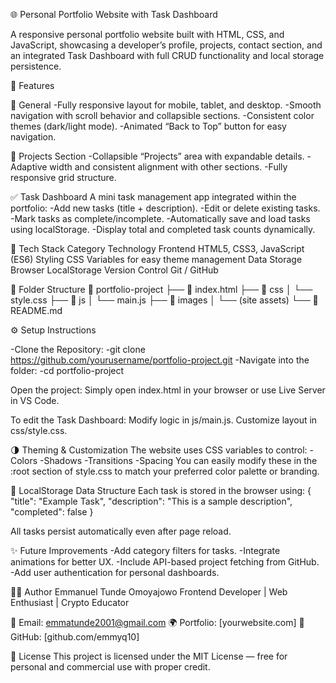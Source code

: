 🌐 Personal Portfolio Website with Task Dashboard

A responsive personal portfolio website built with HTML, CSS, and JavaScript, showcasing a developer’s profile, projects, contact section, and an integrated Task Dashboard with full CRUD functionality and local storage persistence.

🚀 Features

🧩 General
-Fully responsive layout for mobile, tablet, and desktop.
-Smooth navigation with scroll behavior and collapsible sections.
-Consistent color themes (dark/light mode).
-Animated “Back to Top” button for easy navigation.

💼 Projects Section
-Collapsible “Projects” area with expandable details.
-Adaptive width and consistent alignment with other sections.
-Fully responsive grid structure.

✅ Task Dashboard
A mini task management app integrated within the portfolio:
-Add new tasks (title + description).
-Edit or delete existing tasks.
-Mark tasks as complete/incomplete.
-Automatically save and load tasks using localStorage.
-Display total and completed task counts dynamically.

🧠 Tech Stack
Category	Technology
Frontend	HTML5, CSS3, JavaScript (ES6)
Styling	CSS Variables for easy theme management
Data Storage	Browser LocalStorage
Version Control	Git / GitHub

🧩 Folder Structure
📁 portfolio-project
├── 📄 index.html
├── 📁 css
│   └── style.css
├── 📁 js
│   └── main.js
├── 📁 images
│   └── (site assets)
└── 📄 README.md

⚙️ Setup Instructions

-Clone the Repository:
-git clone https://github.com/yourusername/portfolio-project.git
-Navigate into the folder:
-cd portfolio-project


Open the project:
Simply open index.html in your browser or use Live Server in VS Code.

To edit the Task Dashboard:
Modify logic in js/main.js.
Customize layout in css/style.css.

🌗 Theming & Customization
The website uses CSS variables to control:
-Colors
-Shadows
-Transitions
-Spacing
You can easily modify these in the :root section of style.css to match your preferred color palette or branding.

🧮 LocalStorage Data Structure
Each task is stored in the browser using:
{
  "title": "Example Task",
  "description": "This is a sample description",
  "completed": false
}


All tasks persist automatically even after page reload.

✨ Future Improvements
-Add category filters for tasks.
-Integrate animations for better UX.
-Include API-based project fetching from GitHub.
-Add user authentication for personal dashboards.

👨‍💻 Author
Emmanuel Tunde Omoyajowo
Frontend Developer | Web Enthusiast | Crypto Educator

📧 Email: emmatunde2001@gmail.com
🌍 Portfolio: [yourwebsite.com]
🐙 GitHub: [github.com/emmyq10]

🪪 License
This project is licensed under the MIT License — free for personal and commercial use with proper credit.
